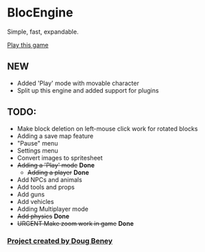 # BlocEngine

Simple, fast, expandable.

[Play this game](https://dougbeney.github.io/blocEngine/)

## NEW

- Added 'Play' mode with movable character
- Split up this engine and added support for plugins

## TODO:

- Make block deletion on left-mouse click work for rotated blocks
- Adding a save map feature
- "Pause" menu
- Settings menu
- Convert images to spritesheet
- ~~Adding a 'Play' mode~~ **Done**
	- ~~Adding a player~~ **Done**
- Add NPCs and animals
- Add tools and props
- Add guns
- Add vehicles
- Adding Multiplayer mode
- ~~Add physics~~ **Done**
- ~~URGENT Make zoom work in game~~ **Done**

### [Project created by Doug Beney](https://dougbeney.com/)